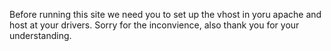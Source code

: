 Before running this site we need you to set up the vhost in yoru apache and host at your drivers.
Sorry for the inconvience, also thank you for your understanding.